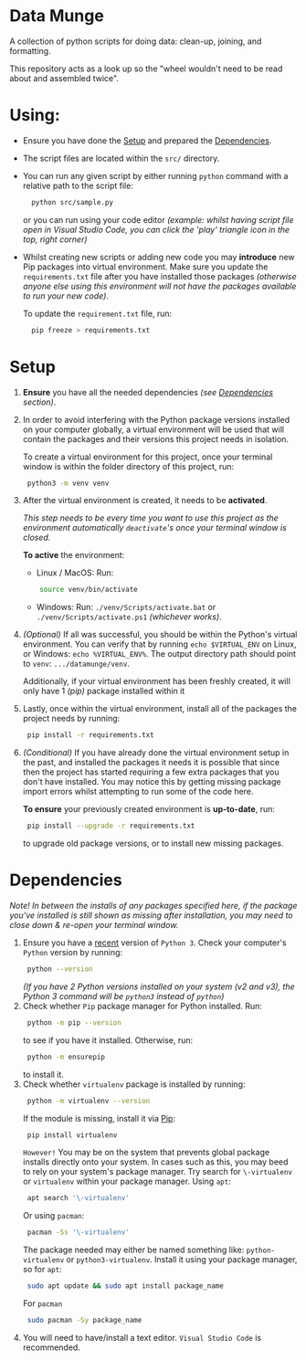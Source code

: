 # Data Munge
A collection of python scripts for doing data: clean-up, joining, and formatting.

This repository acts as a look up so the "wheel wouldn't need to be read about and assembled twice".

# Using:
- Ensure you have done the [Setup](#Setup) and prepared the [Dependencies](#Dependencies).
- The script files are located within the `src/` directory.
- You can run any given script by either running `python` command with a relative path to the script file:
  ```sh
    python src/sample.py
  ```
  or you can run using your code editor _(example: whilst having script file open in Visual Studio Code,
  you can click the 'play' triangle icon in the top, right corner)_
- Whilst creating new scripts or adding new code you may **introduce** new Pip packages into virtual environment.
  Make sure you update the `requirements.txt` file after you have installed those packages _(otherwise anyone else
  using this environment will not have the packages available to run your new code)_.

  To update the `requirement.txt` file, run:
  ```sh
    pip freeze > requirements.txt
  ```

# Setup
1. **Ensure** you have all the needed dependencies _(see [Dependencies](#Dependencies) section)_.
2. In order to avoid interfering with the Python package versions installed on your computer globally,
   a virtual environment will be used that will contain the packages and their versions this project needs in isolation.
   
   To create a virtual environment for this project, once your terminal window is within the folder directory
   of this project, run:
   ```sh
    python3 -m venv venv
   ```
3. After the virtual environment is created, it needs to be **activated**.
   
   _This step needs to be every time you want to use this project as the environment automatically `deactivate`'s once
   your terminal window is closed._

   **To active** the environment:
   - Linux / MacOS: Run:
    ```sh
        source venv/bin/activate
    ```
    - Windows: Run:
    `./venv/Scripts/activate.bat` or `./venv/Scripts/activate.ps1` _(whichever works)_.
4. _(Optional)_ If all was successful, you should be within the Python's virtual environment.
   You can verify that by running `echo $VIRTUAL_ENV` on Linux, or Windows: `echo %VIRTUAL_ENV%`.
   The output directory path should point to `venv`: `.../datamunge/venv`.
   
   Additionally, if your
   virtual environment has been freshly created, it will only have 1 _(pip)_ package installed within it
5. Lastly, once within the virtual environment, install all of the packages the project needs by running:
   ```sh
    pip install -r requirements.txt
   ```
6. _(Conditional)_ If you have already done the virtual environment setup in the past, and installed the packages it needs
   it is possible that since then the project has started requiring a few extra packages that you don't have installed. You
   may notice this by getting missing package import errors whilst attempting to run some of the code here.
   
   **To ensure** your previously created environment is **up-to-date**, run: 
   ```sh
    pip install --upgrade -r requirements.txt
   ```
   to upgrade old package versions, or to install new missing packages.

# Dependencies
_Note! In between the installs of any packages specified here, if the package you've installed
is still shown as missing after installation, you may need to close down & re-open your terminal window._

1. Ensure you have a [recent](https://www.python.org/downloads/) version of `Python 3`.
   Check your computer's `Python` version by running:
   ```sh
    python --version
   ```
   _(If you have 2 Python versions installed on your system (v2 and v3), the Python 3 command
   will be `python3` instead of `python`)_
2. Check whether `Pip` package manager for Python installed. Run:
   ```sh
    python -m pip --version
   ```
   to see if you have it installed. Otherwise, run:
   ```sh
    python -m ensurepip
   ```
   to install it.
3. Check whether `virtualenv` package is installed by running:
   ```sh
    python -m virtualenv --version
   ```
   If the module is missing, install it via [Pip](https://pypi.org/project/virtualenv/):
   ```sh
    pip install virtualenv
   ```
   `However!` You may be on the system that prevents global package installs directly onto
   your system. In cases such as this, you may beed to rely on your system's package manager.
   Try search for `\-virtualenv` or `virtualenv` within your package manager. Using `apt`:
   ```sh
    apt search '\-virtualenv'
   ```
   Or using `pacman`:
   ```sh
    pacman -Ss '\-virtualenv'
   ```
   The package needed may either be named something like: `python-virtualenv` or `python3-virtualenv`.
   Install it using your package manager, so for `apt`:
   ```sh
    sudo apt update && sudo apt install package_name
   ```
   For `pacman`
   ```sh
    sudo pacman -Sy package_name
   ```
4. You will need to have/install a text editor. `Visual Studio Code` is recommended.
